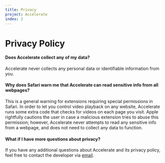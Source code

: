 ```yaml
---
title: Privacy
project: Accelerate
index: 2
---
```


# Privacy Policy

#### Does Accelerate collect any of my data?

Accelerate never collects any personal data or identifiable information from you.

#### Why does Safari warn me that Accelerate can read sensitive info from all webpages?

This is a general warning for extensions requiring special permissions in Safari. In order to let you control video playback on any website, Accelerate runs some extra code that checks for videos on each page you visit. Apple rightfully cautions the user in case a malicious extension tries to abuse this permission; however, Accelerate never attempts to read any sensitive info from a webpage, and does not need to collect any data to function.

#### What if I have more questions about privacy?

If you have any additional questions about Accelerate and its privacy policy, feel free to contact the developer via [email](mailto:hello@ritam).
